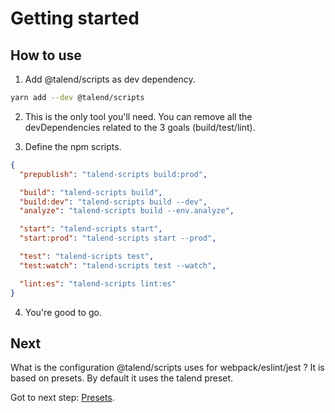 # Getting started

## How to use

1. Add @talend/scripts as dev dependency.
```bash
yarn add --dev @talend/scripts
```

2. This is the only tool you'll need. You can remove all the devDependencies related to the 3 goals (build/test/lint).

3. Define the npm scripts.
```json
{
  "prepublish": "talend-scripts build:prod",

  "build": "talend-scripts build",
  "build:dev": "talend-scripts build --dev",
  "analyze": "talend-scripts build --env.analyze",

  "start": "talend-scripts start",
  "start:prod": "talend-scripts start --prod",

  "test": "talend-scripts test",
  "test:watch": "talend-scripts test --watch",

  "lint:es": "talend-scripts lint:es"
}
```

4. You're good to go.


## Next

What is the configuration @talend/scripts uses for webpack/eslint/jest ?
It is based on presets. By default it uses the talend preset.

Got to next step: [Presets](./presets.md).
